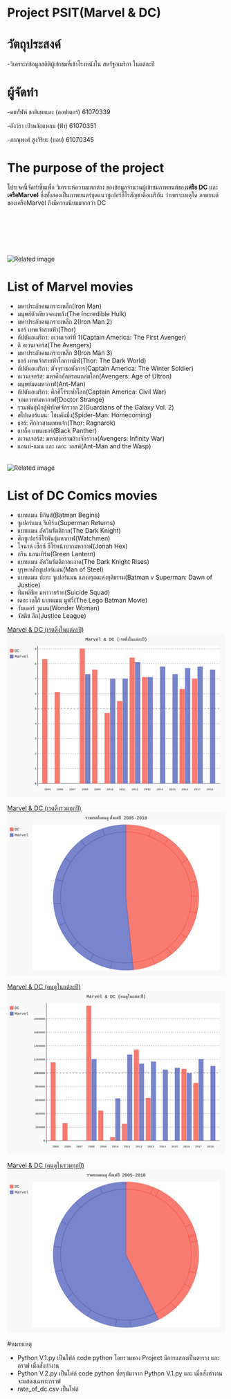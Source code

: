# Project PSIT(Marvel & DC)

# วัตถุประสงค์
-วิเคราะห์ข้อมูลสถิติผู้เข้าชมที่เข้าโรงหนังใน สหรัฐอเมริกา ในแต่ละปี

# ผู้จัดทำ
-คชทัฬห์ ชาติเชยแดง (คอปเตอร์) 61070339

-อังวรา  เป้าหลักแหลม (ฟ้า) 61070351

-ภาณุพงศ์ สูงวิริยะ (บอย) 61070345

# The purpose of the project
โปรเจคนี้จัดทำขึ้นเพื่อ วิเคราะห์ความแตกต่าง ของข้อมูลจำนวนผู้เข้าชมภาพยนต์ของ**เครือ DC** และ **เครือMarvel** ซึ่งทั้งสองเป็นภาพยนตร์ชุดแนวซูเปอร์ฮีโรสัญชาติอเมริกัน
ว่าเพราะเหตุใด ภาพยนต์ของเครือMarvel ถึงมีความนิยมมากกว่า DC

<img class="irc_mi" src="https://sicilianews24.it/wp-content/uploads/2017/11/Marvel-Cinematic-Universe.jpg" onload="typeof google==='object'&amp;&amp;google.aft&amp;&amp;google.aft(this)" width="304" height="158" style="margin-top: 98px;" alt="Related image">

# List of Marvel movies
-  มหาประลัยคนเกราะเหล็ก(Iron Man)
-  มนุษย์ตัวเขียวจอมพลัง(The Incredible Hulk)
-  มหาประลัยคนเกราะเหล็ก 2(Iron Man 2)
-  ธอร์ เทพเจ้าสายฟ้า(Thor)
-  กัปตันอเมริกา: อเวนเจอร์ที่ 1(Captain America: The First Avenger)
-  ดิ อเวนเจอร์ส(The Avengers)
-  มหาประลัยคนเกราะเหล็ก 3(Iron Man 3)
-  ธอร์ เทพเจ้าสายฟ้าโลกาทมิฬ(Thor: The Dark World)
-  กัปตันอเมริกา: มัจจุราชอหังการ(Captain America: The Winter Soldier)
-  อเวนเจอร์ส: มหาศึกอัลตรอนถล่มโลก(Avengers: Age of Ultron)
-  มนุษย์มดมหากาฬ(Ant-Man)
-  กัปตันอเมริกา: ศึกฮีโร่ระห่ำโลก(Captain America: Civil War)
-  จอมเวทย์มหากาฬ(Doctor Strange)
-  รวมพันธุ์นักสู้พิทักษ์จักรวาล 2(Guardians of the Galaxy Vol. 2)
-  สไปเดอร์แมน: โฮมคัมมิ่ง(Spider-Man: Homecoming)
-  ธอร์: ศึกอวสานเทพเจ้า(Thor: Ragnarok)
-  แบล็ค แพนเธอร์(Black Panther)
-  อเวนเจอร์ส: มหาสงครามล้างจักรวาล(Avengers: Infinity War)
-  แอนท์-แมน และ เดอะ วอสพ์(Ant-Man and the Wasp)

<img class="irc_mi" src="https://i.pinimg.com/originals/88/d9/6f/88d96f717a70792492ef4c299dfc7bfa.png" onload="typeof google==='object'&amp;&amp;google.aft&amp;&amp;google.aft(this)" width="304" height="250" style="margin-top: 18px;" alt="Related image">

# List of DC Comics movies
-  แบทแมน บีกินส์(Batman Begins)
-  ซูเปอร์แมน รีเทิร์น(Superman Returns)
-  แบทแมน อัศวินรัตติกาล(The Dark Knight)
-  ศึกซูเปอร์ฮีโร่พันธุ์มหากาฬ(Watchmen)
-  โจนาห์ เฮ็กซ์ ฮีโร่หน้าบากมหากาฬ(Jonah Hex)
-  กรีน แลนเทิร์น(Green Lantern)
-  แบทแมน อัศวินรัตติกาลผงาด(The Dark Knight Rises)
-  บุรุษเหล็กซูเปอร์แมน(Man of Steel)
-  แบทแมน ปะทะ ซูเปอร์แมน แสงอรุณแห่งยุติธรรม(Batman v Superman: Dawn of Justice)
-  ทีมพลีชีพ มหาวายร้าย(Suicide Squad)
-  เดอะ เลโก้ แบทแมน มูฟวี่(The Lego Batman Movie)
-  วันเดอร์ วูแมน(Wonder Woman)
-  จัสติซ ลีก(Justice League)

 [Marvel & DC (เรตติ้งในแต่ละปี)](http://www.it.kmitl.ac.th/~it61070339/PIC/rate_bar.svg)
![Alt text](./rate_bar.svg)

 [Marvel & DC (เรตติ้งรวมทุกปี)](http://www.it.kmitl.ac.th/~it61070339/PIC/rate_pie.svg)
![Alt text](./rate_pie.svg) 

 [Marvel & DC (คนดูในแต่ละปี)](http://www.it.kmitl.ac.th/~it61070339/PIC/view_bar.svg)
![Alt text](./view_bar.svg)  

 [Marvel & DC (คนดูในรวมทุกปี)](http://www.it.kmitl.ac.th/~it61070339/PIC/view_pie.svg)
![Alt text](./view_pie.svg)   

#หมายเหตุ
- Python V.1.py เป็นไฟล์ code python โดยรวมของ Project มีการแสดงเป็นตาราง และ กราฟ เมื่อสั่งทำงาน
- Python V.2.py เป็นไฟล์ code python ที่สรุปมาจาก Python V.1.py และ เมื่อสั่งทำงานจะแสดงเฉพาะกราฟ
- rate_of_dc.csv เป็นไฟล์ 
